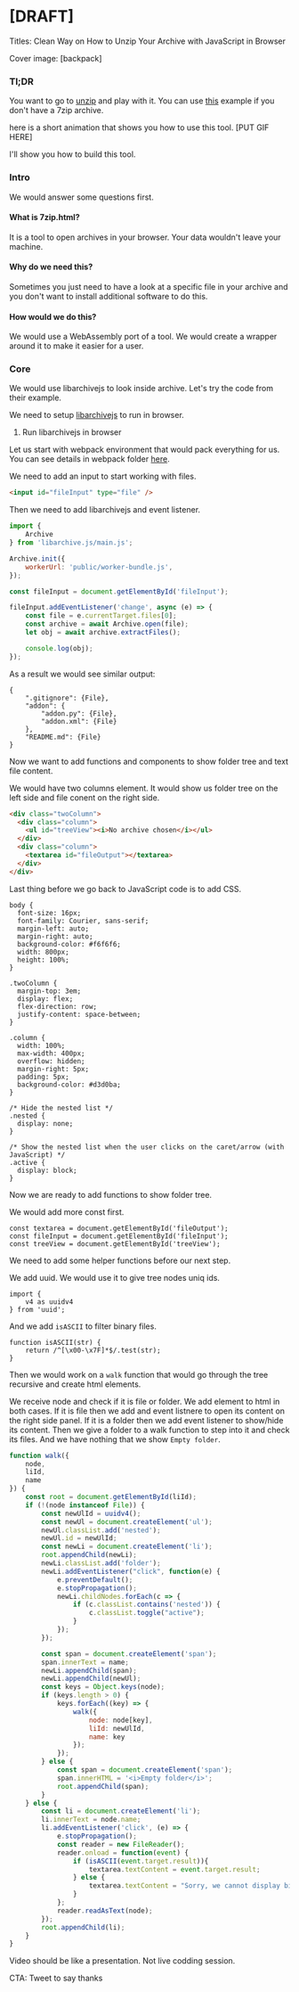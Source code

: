 # [DRAFT]

Titles:
Clean Way on How to Unzip Your Archive with JavaScript in Browser


Cover image:
[backpack]



### Tl;DR

You want to go to [unzip](https://unzip.mpds.io) and play with it. You can use [this](https://unzip.mpds.io/?archiveUrl=https://mpds.io/calculations/NaCl_225_cF8.7z) example if you don't have a 7zip archive.

here is a short animation that shows you how to use this tool.
[PUT GIF HERE]

I'll show you how to build this tool.

### Intro

We would answer some questions first.

#### What is 7zip.html?

It is a tool to open archives in your browser. Your data wouldn't leave your machine.

#### Why do we need this?

Sometimes you just need to have a look at a specific file in your archive and you don't want to install additional software to do this.

#### How would we do this?

We would use a WebAssembly port of a tool. We would create a wrapper around it to make it easier for a user.

### Core

We would use libarchivejs to look inside archive. Let's try the code from their example.

We need to setup [libarchivejs](https://github.com/nika-begiashvili/libarchivejs) to run in browser.

1. Run libarchivejs in browser

Let us start with webpack environment that would pack everything for us. You can see details in webpack folder [here](https://github.com/mpds-io/7zip.html/tree/master/webpack).

We need to add an input to start working with files. 

```html
<input id="fileInput" type="file" />
```

Then we need to add libarchivejs and event listener.

```javascript
import {
    Archive
} from 'libarchive.js/main.js';

Archive.init({
    workerUrl: 'public/worker-bundle.js',
});

const fileInput = document.getElementById('fileInput');

fileInput.addEventListener('change', async (e) => {
    const file = e.currentTarget.files[0];
    const archive = await Archive.open(file);
    let obj = await archive.extractFiles();

    console.log(obj);
});
```

As a result we would see similar output:

```
{
    ".gitignore": {File},
    "addon": {
        "addon.py": {File},
        "addon.xml": {File}
    },
    "README.md": {File}
}
```

Now we want to add functions and components to show folder tree and text file content.

We would have two columns element. It would show us folder tree on the left side and file conent on the right side.

```html
<div class="twoColumn">
  <div class="column">
    <ul id="treeView"><i>No archive chosen</i></ul>
  </div>
  <div class="column">
    <textarea id="fileOutput"></textarea>
  </div>
</div>
```

Last thing before we go back to JavaScript code is to add CSS.

```
body {
  font-size: 16px;
  font-family: Courier, sans-serif;
  margin-left: auto;
  margin-right: auto;
  background-color: #f6f6f6;
  width: 800px;
  height: 100%;
}

.twoColumn {
  margin-top: 3em;
  display: flex;
  flex-direction: row;
  justify-content: space-between;
}

.column {
  width: 100%;
  max-width: 400px;
  overflow: hidden;
  margin-right: 5px;
  padding: 5px;
  background-color: #d3d0ba;
}

/* Hide the nested list */
.nested {
  display: none;
}

/* Show the nested list when the user clicks on the caret/arrow (with JavaScript) */
.active {
  display: block;
}
```

Now we are ready to add functions to show folder tree.

We would add more const first.

```
const textarea = document.getElementById('fileOutput');
const fileInput = document.getElementById('fileInput');
const treeView = document.getElementById('treeView');
```

We need to add some helper functions before our next step.

We add uuid. We would use it to give tree nodes uniq ids.

```
import {
    v4 as uuidv4
} from 'uuid';
```

And we add `isASCII` to filter binary files.

```
function isASCII(str) {
    return /^[\x00-\x7F]*$/.test(str);
}
```

Then we would work on a `walk` function that would go through the tree recursive and create html elements.

We receive node and check if it is file or folder. We add element to html in both cases. If it is file then we add and event listnere to open its content on the right side panel. If it is a folder then we add event listener to show/hide its content. Then we give a folder to a walk function to step into it and check its files. And we have nothing that we show `Empty folder`. 

```JavaScript
function walk({
    node,
    liId,
    name
}) {
    const root = document.getElementById(liId);
    if (!(node instanceof File)) {
        const newUlId = uuidv4();
        const newUl = document.createElement('ul');
        newUl.classList.add('nested');
        newUl.id = newUlId;
        const newLi = document.createElement('li');
        root.appendChild(newLi);
        newLi.classList.add('folder');
        newLi.addEventListener("click", function(e) {
            e.preventDefault();
            e.stopPropagation();
            newLi.childNodes.forEach(c => {
                if (c.classList.contains('nested')) {
                    c.classList.toggle("active");
                }
            });
        });

        const span = document.createElement('span');
        span.innerText = name;
        newLi.appendChild(span);
        newLi.appendChild(newUl);
        const keys = Object.keys(node);
        if (keys.length > 0) {
            keys.forEach((key) => {
                walk({
                    node: node[key],
                    liId: newUlId,
                    name: key
                });
            });
        } else {
            const span = document.createElement('span');
            span.innerHTML = '<i>Empty folder</i>';
            root.appendChild(span);
        }
    } else {
        const li = document.createElement('li');
        li.innerText = node.name;
        li.addEventListener('click', (e) => {
            e.stopPropagation();
            const reader = new FileReader();
            reader.onload = function(event) {
                if (isASCII(event.target.result)){
                    textarea.textContent = event.target.result;    
                } else {
                    textarea.textContent = "Sorry, we cannot display binary files";
                }
            };
            reader.readAsText(node);
        });
        root.appendChild(li);
    }
}
```

Video should be like a presentation. Not live codding session.

CTA: Tweet to say thanks
